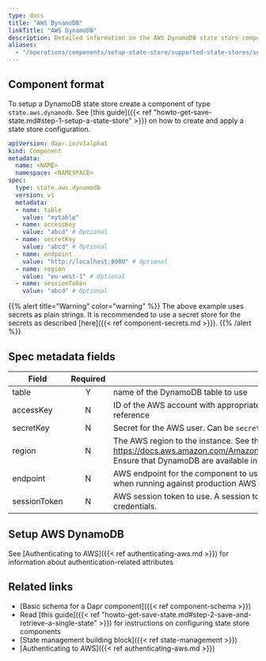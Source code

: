 ```yaml
---
type: docs
title: "AWS DynamoDB"
linkTitle: "AWS DynamoDB"
description: Detailed information on the AWS DynamoDB state store component
aliases: 
  - "/operations/components/setup-state-store/supported-state-stores/setup-dynamodb/"
---
```


## Component format

To setup a DynamoDB state store create a component of type `state.aws.dynamodb`. See [this guide]({{< ref "howto-get-save-state.md#step-1-setup-a-state-store" >}}) on how to create and apply a state store configuration.

```yaml
apiVersion: dapr.io/v1alpha1
kind: Component
metadata:
  name: <NAME>
  namespace: <NAMESPACE>
spec:
  type: state.aws.dynamodb
  version: v1
  metadata:
  - name: table
    value: "mytable"
  - name: accessKey
    value: "abcd" # Optional
  - name: secretKey
    value: "abcd" # Optional
  - name: endpoint
    value: "http://localhost:8080" # Optional
  - name: region 
    value: "eu-west-1" # Optional
  - name: sessionToken
    value: "abcd" # Optional
```

{{% alert title="Warning" color="warning" %}}
The above example uses secrets as plain strings. It is recommended to use a secret store for the secrets as described [here]({{< ref component-secrets.md >}}).
{{% /alert %}}

## Spec metadata fields

| Field              | Required | Details | Example |
|--------------------|:--------:|---------|---------|
| table              | Y  | name of the DynamoDB table to use  | `"mytable"`
| accessKey          | N  | ID of the AWS account with appropriate permissions to SNS and SQS. Can be `secretKeyRef` to use a secret reference  | `"AKIAIOSFODNN7EXAMPLE"`
| secretKey          | N  | Secret for the AWS user. Can be `secretKeyRef` to use a secret reference   |`"wJalrXUtnFEMI/K7MDENG/bPxRfiCYEXAMPLEKEY"`
| region             | N  | The AWS region to the instance. See this page for valid regions: https://docs.aws.amazon.com/AmazonRDS/latest/UserGuide/Concepts.RegionsAndAvailabilityZones.html. Ensure that DynamoDB are available in that region.| `"us-east-1"`
| endpoint          | N  |AWS endpoint for the component to use. Only used for local development. The `endpoint` is unncessary when running against production AWS   | `"http://localhost:4566"`
| sessionToken      | N  |AWS session token to use.  A session token is only required if you are using temporary security credentials. | `"TOKEN"`

## Setup AWS DynamoDB
See [Authenticating to AWS]({{< ref authenticating-aws.md >}}) for information about authentication-related attributes

## Related links
- [Basic schema for a Dapr component]({{< ref component-schema >}})
- Read [this guide]({{< ref "howto-get-save-state.md#step-2-save-and-retrieve-a-single-state" >}}) for instructions on configuring state store components
- [State management building block]({{< ref state-management >}})
- [Authenticating to AWS]({{< ref authenticating-aws.md >}})

